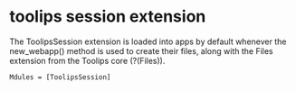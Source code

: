 # toolips session extension
The ToolipsSession extension is  loaded into apps by default whenever the
new_webapp() method is used to create their files, along with the Files
extension from the Toolips core (?(Files)).
```@autodocs
Mdules = [ToolipsSession]
```
